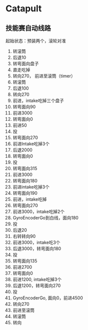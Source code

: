 # Catapult

## 技能赛自动线路

起始状态：预装两个，滚轮对准

1. 转滚筒
2. 后退10
3. 转弯面向盘子
4. 直走吃掉
5. 转向270， 前进至滚筒（timer）
6. 转滚筒
7. 后退100
8. 转向270
9. 前进，intake吃掉三个盘子
10.  转弯面向90
11. 前进3000
12. 转弯面向0
13. 前进50
14. 投
15. 转弯面向270
16. 前进Intake吃掉3个
17. 后退2000
18. 转弯面向0
19. 投
20. 转弯面向315
21. 前进3000
22. 转弯面向180
23. 前进intake吃掉3个
24. 转弯面向190
25. 前进，intake吃掉
26. 转弯面向270
27. 前进3000，intake吃掉2个
28. GyroEncoderGo到白线，面向180
29. 投
30. 后退20
31. 右转转向90
32. 前进3000，intake吃3个
33. 后退3000，转弯面向180
34. 投
35. 转弯面向135
36. 前进2700
37. 转弯面向0
38. 前进1200, intake吃掉3个
39. 后退1200，转弯面向270
40. 投
41. GyroEncoderGo, 面向0，前进4500
42. 转向270
43. 前进至滚筒
44. 转滚筒
45. 转向